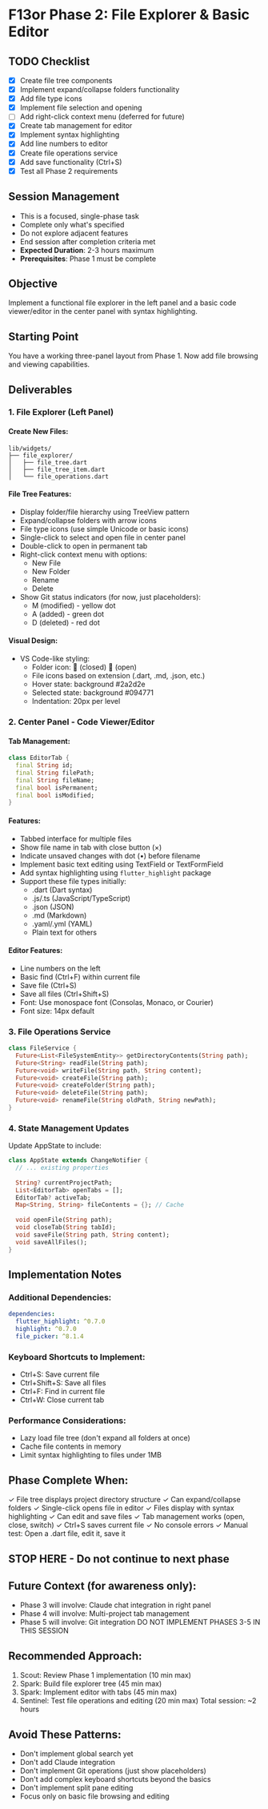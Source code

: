 # F13or Phase 2: File Explorer & Basic Editor

## TODO Checklist
- [x] Create file tree components
- [x] Implement expand/collapse folders functionality
- [x] Add file type icons
- [x] Implement file selection and opening
- [ ] Add right-click context menu (deferred for future)
- [x] Create tab management for editor
- [x] Implement syntax highlighting
- [x] Add line numbers to editor
- [x] Create file operations service
- [x] Add save functionality (Ctrl+S)
- [x] Test all Phase 2 requirements

## Session Management
- This is a focused, single-phase task
- Complete only what's specified
- Do not explore adjacent features
- End session after completion criteria met
- **Expected Duration**: 2-3 hours maximum
- **Prerequisites**: Phase 1 must be complete

## Objective
Implement a functional file explorer in the left panel and a basic code viewer/editor in the center panel with syntax highlighting.

## Starting Point
You have a working three-panel layout from Phase 1. Now add file browsing and viewing capabilities.

## Deliverables

### 1. File Explorer (Left Panel)

#### Create New Files:
```
lib/widgets/
├── file_explorer/
│   ├── file_tree.dart
│   ├── file_tree_item.dart
│   └── file_operations.dart
```

#### File Tree Features:
- Display folder/file hierarchy using TreeView pattern
- Expand/collapse folders with arrow icons
- File type icons (use simple Unicode or basic icons)
- Single-click to select and open file in center panel
- Double-click to open in permanent tab
- Right-click context menu with options:
  - New File
  - New Folder
  - Rename
  - Delete
- Show Git status indicators (for now, just placeholders):
  - M (modified) - yellow dot
  - A (added) - green dot
  - D (deleted) - red dot

#### Visual Design:
- VS Code-like styling:
  - Folder icon: 📁 (closed) 📂 (open)
  - File icons based on extension (.dart, .md, .json, etc.)
  - Hover state: background #2a2d2e
  - Selected state: background #094771
  - Indentation: 20px per level

### 2. Center Panel - Code Viewer/Editor

#### Tab Management:
```dart
class EditorTab {
  final String id;
  final String filePath;
  final String fileName;
  final bool isPermanent;
  final bool isModified;
}
```

#### Features:
- Tabbed interface for multiple files
- Show file name in tab with close button (×)
- Indicate unsaved changes with dot (•) before filename
- Implement basic text editing using TextField or TextFormField
- Add syntax highlighting using `flutter_highlight` package
- Support these file types initially:
  - .dart (Dart syntax)
  - .js/.ts (JavaScript/TypeScript)
  - .json (JSON)
  - .md (Markdown)
  - .yaml/.yml (YAML)
  - Plain text for others

#### Editor Features:
- Line numbers on the left
- Basic find (Ctrl+F) within current file
- Save file (Ctrl+S)
- Save all files (Ctrl+Shift+S)
- Font: Use monospace font (Consolas, Monaco, or Courier)
- Font size: 14px default

### 3. File Operations Service

```dart
class FileService {
  Future<List<FileSystemEntity>> getDirectoryContents(String path);
  Future<String> readFile(String path);
  Future<void> writeFile(String path, String content);
  Future<void> createFile(String path);
  Future<void> createFolder(String path);
  Future<void> deleteFile(String path);
  Future<void> renameFile(String oldPath, String newPath);
}
```

### 4. State Management Updates

Update AppState to include:
```dart
class AppState extends ChangeNotifier {
  // ... existing properties
  
  String? currentProjectPath;
  List<EditorTab> openTabs = [];
  EditorTab? activeTab;
  Map<String, String> fileContents = {}; // Cache
  
  void openFile(String path);
  void closeTab(String tabId);
  void saveFile(String path, String content);
  void saveAllFiles();
}
```

## Implementation Notes

### Additional Dependencies:
```yaml
dependencies:
  flutter_highlight: ^0.7.0
  highlight: ^0.7.0
  file_picker: ^8.1.4
```

### Keyboard Shortcuts to Implement:
- Ctrl+S: Save current file
- Ctrl+Shift+S: Save all files
- Ctrl+F: Find in current file
- Ctrl+W: Close current tab

### Performance Considerations:
- Lazy load file tree (don't expand all folders at once)
- Cache file contents in memory
- Limit syntax highlighting to files under 1MB

## Phase Complete When:
✓ File tree displays project directory structure
✓ Can expand/collapse folders
✓ Single-click opens file in editor
✓ Files display with syntax highlighting
✓ Can edit and save files
✓ Tab management works (open, close, switch)
✓ Ctrl+S saves current file
✓ No console errors
✓ Manual test: Open a .dart file, edit it, save it

## STOP HERE - Do not continue to next phase

## Future Context (for awareness only):
- Phase 3 will involve: Claude chat integration in right panel
- Phase 4 will involve: Multi-project tab management
- Phase 5 will involve: Git integration
DO NOT IMPLEMENT PHASES 3-5 IN THIS SESSION

## Recommended Approach:
1. Scout: Review Phase 1 implementation (10 min max)
2. Spark: Build file explorer tree (45 min max)
3. Spark: Implement editor with tabs (45 min max)
4. Sentinel: Test file operations and editing (20 min max)
Total session: ~2 hours

## Avoid These Patterns:
- Don't implement global search yet
- Don't add Claude integration
- Don't implement Git operations (just show placeholders)
- Don't add complex keyboard shortcuts beyond the basics
- Don't implement split pane editing
- Focus only on basic file browsing and editing